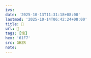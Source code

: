 ```yaml
---
ivs:
date: '2025-10-13T11:31:18+08:00'
lastmod: '2025-10-14T06:42:24+08:00'
title: 󰨿
url: 󰨿
tags: [懷]
hex: '61F7'
src: GHZR
note:
---
```

